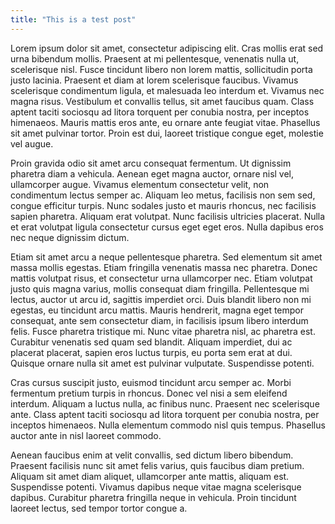 ```yaml
---
title: "This is a test post"
---
```

Lorem ipsum dolor sit amet, consectetur adipiscing elit. Cras mollis erat sed urna bibendum mollis. Praesent at mi pellentesque, venenatis nulla ut, scelerisque nisl. Fusce tincidunt libero non lorem mattis, sollicitudin porta justo lacinia. Praesent et diam at lorem scelerisque faucibus. Vivamus scelerisque condimentum ligula, et malesuada leo interdum et. Vivamus nec magna risus. Vestibulum et convallis tellus, sit amet faucibus quam. Class aptent taciti sociosqu ad litora torquent per conubia nostra, per inceptos himenaeos. Mauris mattis eros ante, eu ornare ante feugiat vitae. Phasellus sit amet pulvinar tortor. Proin est dui, laoreet tristique congue eget, molestie vel augue.

Proin gravida odio sit amet arcu consequat fermentum. Ut dignissim pharetra diam a vehicula. Aenean eget magna auctor, ornare nisl vel, ullamcorper augue. Vivamus elementum consectetur velit, non condimentum lectus semper ac. Aliquam leo metus, facilisis non sem sed, congue efficitur turpis. Nunc sodales justo et mauris rhoncus, nec facilisis sapien pharetra. Aliquam erat volutpat. Nunc facilisis ultricies placerat. Nulla et erat volutpat ligula consectetur cursus eget eget eros. Nulla dapibus eros nec neque dignissim dictum.

Etiam sit amet arcu a neque pellentesque pharetra. Sed elementum sit amet massa mollis egestas. Etiam fringilla venenatis massa nec pharetra. Donec mattis volutpat risus, et consectetur urna ullamcorper nec. Etiam volutpat justo quis magna varius, mollis consequat diam fringilla. Pellentesque mi lectus, auctor ut arcu id, sagittis imperdiet orci. Duis blandit libero non mi egestas, eu tincidunt arcu mattis. Mauris hendrerit, magna eget tempor consequat, ante sem consectetur diam, in facilisis ipsum libero interdum felis. Fusce pharetra tristique mi. Nunc vitae pharetra nisl, ac pharetra est. Curabitur venenatis sed quam sed blandit. Aliquam imperdiet, dui ac placerat placerat, sapien eros luctus turpis, eu porta sem erat at dui. Quisque ornare nulla sit amet est pulvinar vulputate. Suspendisse potenti.

Cras cursus suscipit justo, euismod tincidunt arcu semper ac. Morbi fermentum pretium turpis in rhoncus. Donec vel nisi a sem eleifend interdum. Aliquam a luctus nulla, ac finibus nunc. Praesent nec scelerisque ante. Class aptent taciti sociosqu ad litora torquent per conubia nostra, per inceptos himenaeos. Nulla elementum commodo nisl quis tempus. Phasellus auctor ante in nisl laoreet commodo.

Aenean faucibus enim at velit convallis, sed dictum libero bibendum. Praesent facilisis nunc sit amet felis varius, quis faucibus diam pretium. Aliquam sit amet diam aliquet, ullamcorper ante mattis, aliquam est. Suspendisse potenti. Vivamus dapibus neque vitae magna scelerisque dapibus. Curabitur pharetra fringilla neque in vehicula. Proin tincidunt laoreet lectus, sed tempor tortor congue a.
